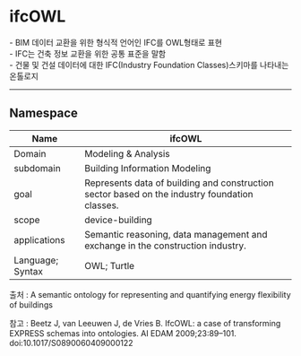 # ifcOWL
&#45; BIM 데이터 교환을 위한 형식적 언어인 IFC를 OWL형태로 표현<br/>
&#45; IFC는 건축 정보 교환을 위한 공통 표준을 말함<br/>
&#45; 건물 및 건설 데이터에 대한 IFC(Industry Foundation Classes)스키마를 나타내는 온톨로지

---
## Namespace


| Name         |  ifcOWL   |
| ------------ | --- |
| Domain       | Modeling & Analysis    |
| subdomain    | Building Information Modeling    |
| goal         | Represents data of building and construction sector based on the industry foundation classes.    |
| scope        |  device-building   |
| applications | Semantic reasoning, data management and exchange in the construction industry.    |
| Language; Syntax             | OWL; Turtle    |

출처 :  A semantic ontology for representing and quantifying energy flexibility of buildings

참고 : Beetz J, van Leeuwen J, de Vries B. IfcOWL: a case of transforming EXPRESS schemas into ontologies. AI EDAM 2009;23:89–101. doi:10.1017/S0890060409000122